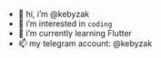 - 👋 hi, i’m @kebyzak
- 👀 i’m interested in ```coding```
- 🌱 i’m currently learning Flutter
- 📫 my telegram account: @kebyzak

<!---
kebyzak/kebyzak is a ✨ special ✨ repository because its `README.md` (this file) appears on your GitHub profile.
You can click the Preview link to take a look at your changes.
--->
